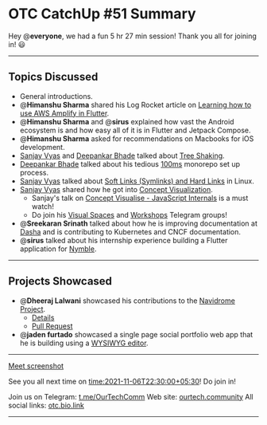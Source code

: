 # OTC CatchUp #51 Summary

Hey @**everyone**, we had a fun 5 hr 27 min session!
Thank you all for joining in! :smiley:

---

## Topics Discussed

- General introductions.
- @**Himanshu Sharma** shared his Log Rocket article on [Learning how to use AWS Amplify in Flutter](https://blog.logrocket.com/learning-aws-amplify-flutter).
- @**Himanshu Sharma** and @**sirus** explained how vast the Android ecosystem is and how easy all of it is in Flutter and Jetpack Compose.
- @**Himanshu Sharma** asked for recommendations on Macbooks for iOS development.
- [Sanjay Vyas](https://www.linkedin.com/in/sanjayvyas) and [Deepankar Bhade](https://twitter.com/DeepankarBhade) talked about [Tree Shaking](https://www.smashingmagazine.com/2021/05/tree-shaking-reference-guide).
- [Deepankar Bhade](https://twitter.com/DeepankarBhade) talked about his tedious [100ms](https://www.100ms.live) monorepo set up process.
- [Sanjay Vyas](https://www.linkedin.com/in/sanjayvyas) talked about [Soft Links (Symlinks) and Hard Links](https://www.geeksforgeeks.org/soft-hard-links-unixlinux) in Linux.
- [Sanjay Vyas](https://www.linkedin.com/in/sanjayvyas) shared how he got into [Concept Visualization](https://www.youtube.com/DigitalCV).
   - Sanjay's talk on [Concept Visualise - JavaScript Internals](https://www.youtube.com/watch?v=R4jZ_Mylqaw) is a must watch!
   - Do join his [Visual Spaces](https://t.me/visualspaces) and [Workshops](https://t.me/svworkshops) Telegram groups!
- @**Sreekaran Srinath** talked about how he is improving documentation at [Dasha](https://dasha.ai) and is contributing to Kubernetes and CNCF documentation.
- @**sirus** talked about his internship experience building a Flutter application for [Nymble](https://www.eatwithnymble.com).

---

## Projects Showcased

- @**Dheeraj Lalwani** showcased his contributions to the [Navidrome Project](http://navidrome.org).
  - [Details](https://twitter.com/DhiruCodes/status/1455545450690318337)
  - [Pull Request](https://github.com/navidrome/navidrome/pull/1379)
- @**jaden furtado** showcased a single page social portfolio web app that he is building using a [WYSIWYG editor](https://en.wikipedia.org/wiki/WYSIWYG).

---

[Meet screenshot](/user_uploads/29573/EU_b-2UtM3GfgCHIeCI00o-u/image.png)

See you all next time on <time:2021-11-06T22:30:00+05:30>! 
Do join in!

Join us on Telegram: [t.me/OurTechComm](https://t.me/OurTechComm)
Web site: [ourtech.community](https://ourtech.community)
All social links: [otc.bio.link](https://otc.bio.link)

---
